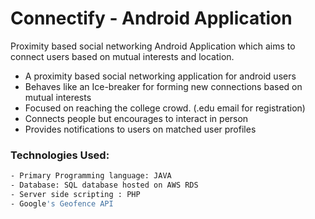 # Connectify - Android Application

Proximity based social networking Android Application which aims to connect users based on mutual interests and location.

- A proximity based social networking application for android users
- Behaves like an Ice-breaker for forming new connections based on mutual interests
- Focused on reaching the college crowd. (.edu email for registration)
- Connects people but encourages to interact in person
- Provides notifications to users on matched user profiles

### Technologies Used:
```sh
- Primary Programming language: JAVA
- Database: SQL database hosted on AWS RDS
- Server side scripting : PHP
- Google's Geofence API
```
